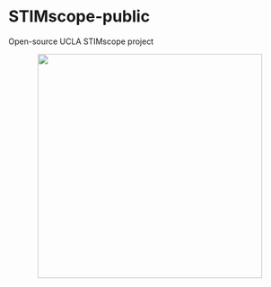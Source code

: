 # STIMscope-public
Open-source UCLA STIMscope project

<p align="center">
  <img width="400" src="https://github.com/Aharoni-Lab/STIMscope-public/Images/UCLA-STIMscope_closed_loop.jpg">
</p>
